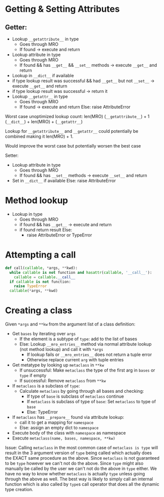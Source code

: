 # Getting & Setting Attributes

## Getter:

* Lookup `__getattribute__` in type
  - Goes through MRO
  - If found -> execute and return
* Lookup attribute in type
  - Goes through MRO
  - If found && has `__get__` && `__set__` methods -> execute `__get__` and return
* Lookup in `__dict__` if available
* if type lookup result was successful && had `__get__` but not `__set__` -> execute `__get__` and return
* if type lookup result was successful -> return it
* Lookup `__getattr__` in type
  - Goes through MRO
  - If found -> execute and return Else:
    raise AttributeError

Worst case unoptimized lookup count: len(MRO) (`__getattribute__`) + 1 (`__dict__`) + len(MRO) + (`__getattr__`)

Lookup for `__getattribute__` and `__getattr__` could potentially be combined making it len(MRO) + 1.

Would improve the worst case but potentially worsen the best case

Setter:

* Lookup attribute in type
  - Goes through MRO
  - If found && has `__set__` methods -> execute `__set__` and return
* Set in `__dict__` if available Else:
  raise AttributeError

# Method lookup

* Lookup in type
  - Goes through MRO
  - if found && has `__get__` -> execute and return
  - if found return result Else:
    - raise AttributeError or TypeError

# Attempting a call

```python
def call(callable, *args, **kwd):
  while callable is not function and hasattr(callable, '__call__'):
    callable = callable.__call__
  if callable is not function:
    raise TypeError
  callable(*args, **kwd)
```

# Creating a class

Given `*args` and `**kw` from the argument list of a class definition:

* Get `bases` by iterating over `args`
  * If the element is a subtype of `type`: add to the list of bases
  * Else: Lookup `__mro_entries__` method via normal attribute lookup (not method lookup) and call it with `*args`
    * If lookup fails or `__mro_entries__` does not return a tuple error
    * Otherwise replace current `arg` with tuple entries
* Get metatype by looking up `metaclass` in `**kw`
  * If unsuccessful: Make `metaclass` the type of the first arg in `bases` or `type` if empty
  * If successful: Remove `metaclass` from `**kw`
* If `metaclass` is a subclass of `type`:
  * Calculate `metaclass` by going through all bases and checking:
    * If type of `base` is subclass of `metaclass` continue
    * If `metaclass` is subclass of type of `base`: Set `metaclass` to type of `base`
    * Else: TypeError
* If `metaclass` has `__prepare__` found via attribute lookup:
  * call it to get a mapping for `namespace`
  * Else: assign an empty dict to `namespace`
* Execute body of the class with `namespace` as namespace
* Execute `metaclass(name, bases, namespace, **kw)`

Issue: Calling `metaclass` in the most common case of `metaclass is type` will result in the 3 argument version of 
`type` being called which actually does the EXACT same procedure as the above. Since `metaclass` is not guaranteed
to be `type` however we can't not do the above. Since `type` might also manually be called by the user we can't not do
the above in `type` either. We have no way to know whether `metaclass` is actually `type` unless going through the above
as well. The best way is likely to simply call an internal function which is also called by `type`s call operator
that does all the dynamic type creation. 
